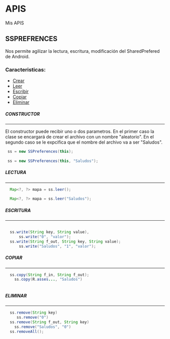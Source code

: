 # APIS
Mis APIS


## SSPREFRENCES
Nos permite agilizar la lectura, escritura, modificación del SharedPrefered de Android.

### Caracteristicas:
* [Crear]()
* [Leer]()
* [Escribir]()
* [Copiar]()
* [Eliminar]()


##### CONSTRUCTOR
___

El constructor puede recibir uno o dos parametros. 
En el primer caso la clase se encargará de crear el archivo con un nombre "aleatorio".
En el segundo caso se le expcifica que el nombre del archivo va a ser "Saludos".

``` java
 ss = new SSPreferences(this); 
 
 ss = new SSPreferences(this, "Saludos");
```

##### LECTURA
___

``` java
  Map<?, ?> mapa = ss.leer();
 
  Map<?, ?> mapa = ss.leer("Saludos");
```

##### ESCRITURA
___

``` java
  
  ss.write(String key, String value),
      ss.write("0", "valor");
  ss.write(String f_out, String key, String value);
      ss.write("Saludos", "1", "valor");
```

##### COPIAR
___

``` java
  ss.copy(String f_in, String f_out);
    ss.copy(R.asses..., "Saludos")
  
```

##### ELIMINAR
___

``` java
  ss.remove(String key)
     ss.remove("0")
  ss.remove(String f_out, String key)
    ss.remove("Saludos", "0")
  ss.removeAll();
```
